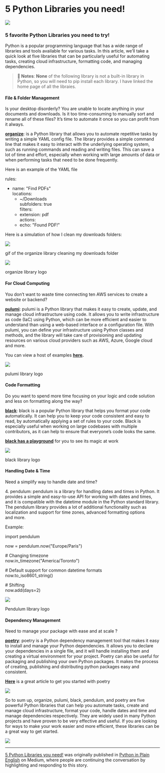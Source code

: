 # 5 Python Libraries you need!

![](https://cdn.hashnode.com/res/hashnode/imageupload/v1675539505556/b9358b6c-ad24-41a2-b7d0-b1967f059e1f.png)

### 5 favorite Python Libraries you need to try!

Python is a popular programming language that has a wide range of libraries and tools available for various tasks. In this article, we’ll take a quick look at five libraries that can be particularly useful for automating tasks, creating cloud infrastructure, formatting code, and managing dependencies.

> **📣 Notes**: **None** of the following library is not a built-in library in Python, so you will need to pip install each library. I have linked the home page of all the libraies.

#### File & Folder Management

Is your desktop disorderly? You are unable to locate anything in your documents and downloads. Is it too time-consuming to manually sort and rename all of these files? It’s time to automate it once so you can profit from it always.

[**organize**](https://organize.readthedocs.io/en/latest/): is a Python library that allows you to automate repetitive tasks by writing a simple YAML config file. The library provides a simple command line that makes it easy to interact with the underlying operating system, such as running commands and reading and writing files. This can save a lot of time and effort, especially when working with large amounts of data or when performing tasks that need to be done frequently.

Here is an example of the YAML file

rules:  
  - name: "Find PDFs"  
    locations:  
      - ~/Downloads  
    subfolders: true  
    filters:  
      - extension: pdf  
    actions:  
      - echo: "Found PDF!"  
  

Here is a simulation of how I clean my downloads folders:

![](https://cdn.hashnode.com/res/hashnode/imageupload/v1675539506307/7dea2d8e-5c18-4f4b-9b60-662efc5022cf.gif)

gif of the organize library cleaning my downloads folder

![](https://cdn.hashnode.com/res/hashnode/imageupload/v1675539507057/3bdfea74-7f86-4cf9-bbaa-21e87625bede.png)

organize library logo

#### For Cloud Computing

You don’t want to waste time connecting ten AWS services to create a website or backend?

[**pulumi**](https://www.pulumi.com/): pulumi is a Python library that makes it easy to create, update, and manage cloud infrastructure using code. It allows you to write infrastructure as code (IaC) using Python, which can be more efficient and easier to understand than using a web-based interface or a configuration file. With pulumi, you can define your infrastructure using Python classes and methods, and the library will take care of provisioning and updating resources on various cloud providers such as AWS, Azure, Google cloud and more.

You can view a host of examples [**here**](https://github.com/pulumi/examples)**.**

![](https://cdn.hashnode.com/res/hashnode/imageupload/v1675539507375/a5227e64-a5d0-4f14-8582-f30364cec348.png)

pulumi library logo

#### Code Formatting

Do you want to spend more time focusing on your logic and code solution and less on formatting along the way?

[**black**](https://black.readthedocs.io/en/stable/#): black is a popular Python library that helps you format your code automatically. It can help you to keep your code consistent and easy to read, by automatically applying a set of rules to your code. Black is especially useful when working on large codebases with multiple contributors, as it can help to ensure that everyone’s code looks the same.

[**black has a playground**](https://black.vercel.app/?version=stable&state=_Td6WFoAAATm1rRGAgAhARYAAAB0L-Wj4ARsAnNdAD2IimZxl1N_WlkPinBFoXIfdFTaTVkGVeHShArYj9yPlDvwBA7LhGo8BvRQqDilPtgsfdKl-ha7EFp0Ma6lY_06IceKiVsJ3BpoICJM9wU1VJLD7l3qd5xTmo78LqThf9uibGWcWCD16LBOn0JK8rhhx_Gf2ClySDJtvm7zQJ1Z-Ipmv9D7I_zhjztfi2UTVsJp7917XToHBm2EoNZqyE8homtGskFIiif5EZthHQvvOj8S2gJx8_t_UpWp1ScpIsD_Xq83LX-B956I_EBIeNoGwZZPFC5zAIoMeiaC1jU-sdOHVucLJM_x-jkzMvK8Utdfvp9MMvKyTfb_BZoe0-FAc2ZVlXEpwYgJVAGdCXv3lQT4bpTXyBwDrDVrUeJDivSSwOvT8tlnuMrXoD1Sk2NZB5SHyNmZsfyAEqLALbUnhkX8hbt5U2yNQRDf1LQhuUIOii6k6H9wnDNRnBiQHUfzKfW1CLiThnuVFjlCxQhJ60u67n3EK38XxHkQdOocJXpBNO51E4-f9z2hj0EDTu_ScuqOiC9cI8qJ4grSZIOnnQLv9WPvmCzx5zib3JacesIxMVvZNQiljq_gL7udm1yeXQjENOrBWbfBEkv1P4izWeAysoJgZUhtZFwKFdoCGt2TXe3xQ-wVZFS5KoMPhGFDZGPKzpK15caQOnWobOHLKaL8eFA-qI44qZrMQ7sSLn04bYeenNR2Vxz7hvK0lJhkgKrpVfUnZrtF-e-ubeeUCThWus4jZbKlFBe2Kroz90Elij_UZBMFCcFo0CfIx5mGlrINrTJLhERszRMMDd39XsBDzpZIYV4TcG7HoMS_IF8aMAAAxI-5uTWXbUQAAY8F7QgAAP01Vc6xxGf7AgAAAAAEWVo=) for you to see its magic at work

![](https://cdn.hashnode.com/res/hashnode/imageupload/v1675539507949/f9c48e7f-92eb-4671-93f4-9b7e833a09b1.png)

black library logo

#### Handling Date & Time

Need a simplify way to handle date and time?

4\. pendulum: pendulum is a library for handling dates and times in Python. It provides a simple and easy-to-use API for working with dates and times, and it is compatible with the datetime module in the Python standard library. The pendulum library provides a lot of additional functionality such as localization and support for time zones, advanced formatting options and more.

Example:

import pendulum  
  
now = pendulum.now("Europe/Paris")  
  
\# Changing timezone  
now.in\_timezone("America/Toronto")  
  
\# Default support for common datetime formats  
now.to\_iso8601\_string()  
  
\# Shifting  
now.add(days=2)

![](https://cdn.hashnode.com/res/hashnode/imageupload/v1675539508326/aebb4b2e-2a1e-436b-9fd8-75424e7c7f17.png)

Pendulum library logo

#### Dependency Management

Need to manage your package with ease and at scale ?

[**poetry**](https://python-poetry.org/): poetry is a Python dependency management tool that makes it easy to install and manage your Python dependencies. It allows you to declare your dependencies in a single file, and it will handle installing them and creating a virtual environment for your project. Poetry can also be useful for packaging and publishing your own Python packages. It makes the process of creating, publishing and distributing python packages easy and consistent.

[**Here**](https://realpython.com/dependency-management-python-poetry/#add-poetry-to-an-existing-project) is a great article to get you started with poetry

![](https://cdn.hashnode.com/res/hashnode/imageupload/v1675539508709/e07ed3bb-eec0-4008-8d88-c4abed33c97f.gif)

So to sum up, organize, pulumi, black, pendulum, and poetry are five powerful Python libraries that can help you automate tasks, create and manage cloud infrastructure, format your code, handle dates and time and manage dependencies respectively. They are widely used in many Python projects and have proven to be very effective and useful. If you are looking for ways to make your work easier and more efficient, these libraries can be a great way to get started.

![](https://cdn.hashnode.com/res/hashnode/imageupload/v1675539509713/40bec609-9f84-4549-8c23-0c7a85e35567.gif)

* * *

[5 Python Libraries you need!](https://python.plainenglish.io/5-python-libraries-you-need-54e6867e264) was originally published in [Python in Plain English](https://python.plainenglish.io) on Medium, where people are continuing the conversation by highlighting and responding to this story.